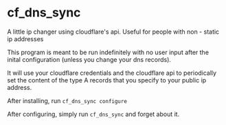 # cf_dns_sync
A little ip changer using cloudflare's api. Useful for people with non - static ip addresses

This program is meant to be run indefinitely with no user input after the inital configuration (unless you change your dns records).

It will use your cloudflare credentials and the cloudflare api to periodically set the content of the type A records that you specify to your public ip address.

After installing, run `cf_dns_sync configure`

After configuring, simply run `cf_dns_sync` and forget about it.


